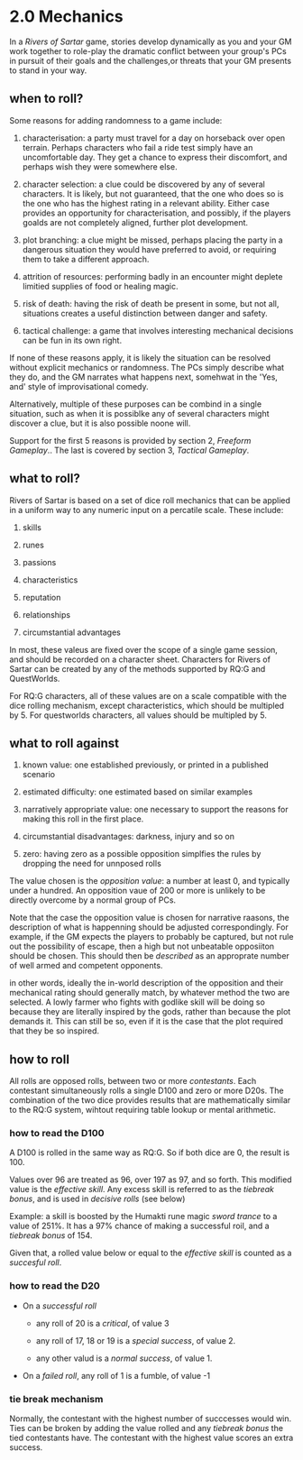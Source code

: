 # 2.0 Mechanics

In a *Rivers of Sartar* game, stories develop dynamically as you and your GM work together to role-play the dramatic conflict between your group's PCs in pursuit of their 
goals and the challenges,or threats that your GM presents to stand in your way. 

## when to roll?


Some reasons for adding randomness to a game include:

1. characterisation: a party must travel for a day on horseback over open terrain. Perhaps characters who fail a ride test simply have an uncomfortable day. They get a 
  chance to express their discomfort, and perhaps wish they were somewhere else.

1. character selection:  a clue could be discovered by any of several characters. It is likely, but not guaranteed, that the one who does so is the one who has the highest rating in a relevant ability. 
   Either case provides an opportunity for characterisation, and possibly, if the players goalds are not completely aligned, further plot development.

1. plot branching: a clue might be missed, perhaps placing the party in a dangerous situation they would have preferred to avoid, or requiring them to take a different approach.

1. attrition of resources: performing badly in an encounter might deplete limitied supplies of food or healing magic.

1. risk of death: having the risk of death be present in some, but not all, situations creates a useful distinction between danger and safety.

1. tactical challenge: a game that involves interesting mechanical decisions can be fun in its own right.

If none of these reasons apply, it is likely the situation can be resolved without explicit mechanics or randomness. The PCs simply describe what they do, and the GM narrates what happens next, 
somehwat in the 'Yes, and' style of improvisational comedy. 

Alternatively, multiple of these purposes can be combind in a single situation, such as when it is possiblke any of several characters might discover a clue, but it is also possible noone will.


Support for the first 5 reasons is provided by section 2, *Freeform Gameplay*.. The last is covered by section 3, *Tactical Gameplay*.


## what to roll?

Rivers of Sartar is based on a set of dice roll mechanics that can be applied in a uniform way to any numeric input on a percatile scale. These include:

1. skills

1. runes

1. passions

1. characteristics

1. reputation

1. relationships

1. circumstantial advantages

In most, these valeus are fixed over the scope of a single game session, and should be recorded on a character sheet. Characters for Rivers of Sartar can be created 
by any of the methods supported by RQ:G and QuestWorlds.

For RQ:G characters, all of these values are on a scale compatible with the dice rolling mechanism, except characteristics, which should be multipled by 5. 
For questworlds characters, all values should be multipled by 5.


## what to roll against

1. known value: one established previously, or printed in a published scenario

1. estimated difficulty: one estimated based on similar examples

1. narratively appropriate value: one necessary to support the reasons for making this roll in the first place.

1. circumstantial disadvantages: darkness, injury and so on

1. zero: having zero as a possible opposition simplfies the rules by dropping the need for unnposed rolls


The value chosen is the *opposition value*: a number at least 0, and typically under a hundred. 
An opposition vaue of 200 or more is unlikely to be directly overcome by a normal group of PCs.

Note that the case the opposition value is chosen for narrative raasons, the description of what is happenning should be adjusted correspondingly. 
For example, if the GM expects  the players to probably be captured, but not rule out the possibility of escape, then a high but not unbeatable 
opposiiton should be chosen. This should then be _described_ as an approprate number of well armed and competent opponents.

in other words, ideally the in-world description of the opposition and their mechanical rating should generally match, by whatever method the two are selected. 
A lowly farmer who fights with godlike skill will be doing so because they are literally inspired by the gods, rather than because the plot demands it. 
This can still be so, even if it is the case that the plot required that they be so inspired.


## how to roll

All rolls are opposed rolls, between two or more *contestants*. Each contestant simultaneously rolls a single D100 and zero or more D20s.
The combination of the two dice provides results that are mathematically similar to the RQ:G system, wihtout requiring table lookup or mental arithmetic.


### how to read the D100

A D100 is rolled in the same way as RQ:G. So if both dice are 0, the result is 100.

Values over 96 are treated as 96, over 197 as 97, and so forth. This modified value is the *effective skill*. Any excess skill is referred to as the *tiebreak bonus*, and is used in *decisive rolls* (see below)

Example: a skill is boosted by the Humakti rune magic _sword trance_ to a value of 251%. It has a 97% chance of making a successful roil, and a *tiebreak bonus* of 154.

Given that, a rolled value below or equal to the *effective skill* is counted as a *succesful roll*.

### how to read the D20

- On a *successful roll*

  - any roll of 20 is a *critical*, of value 3
  
  - any roll of 17, 18 or 19 is a *special success*, of value 2.
  
  - any other valud is a *normal success*, of value 1.

- On a *failed roll*, any roll of 1 is a fumble, of value -1


### tie break mechanism

Normally, the contestant with the highest number of succcesses would win. Ties can be broken by adding the value rolled and any *tiebreak bonus* the tied contestants have.
The contestant with the highest value scores an extra success. 






